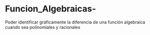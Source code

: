 # Funcion_Algebraicas-
Poder identificar gráficamente la diferencia de una función algebraica cuando sea polinomiales y racionales  
